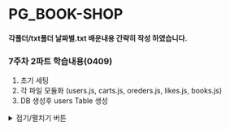 # PG_BOOK-SHOP

#### 각폴더/txt폴더 날짜별.txt 배운내용 간략히 작성 하였습니다.

### 7주차 2파트 학습내용(0409)
  1. 초기 세팅
  2. 각 파일 모듈화 (users.js, carts.js, oreders.js, likes.js, books.js)
  3. DB 생성후 users Table 생성

  <details>
<summary>접기/펼치기 버튼</summary>
<div markdown="1">

|제목|내용|
|--|--|
|1|1|
|2|10|

</div>
</details>








